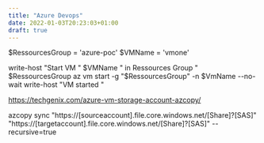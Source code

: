 ```yaml
---
title: "Azure Devops"
date: 2022-01-03T20:23:03+01:00
draft: true
---
```


$RessourcesGroup = 'azure-poc'
$VMName = 'vmone'

write-host "Start VM " $VMName " in Ressources Group " $RessourcesGroup
az vm start -g "$RessourcesGroup" -n $VmName --no-wait
write-host "VM started "

https://techgenix.com/azure-vm-storage-account-azcopy/

azcopy sync "https://[sourceaccount].file.core.windows.net/[Share]?[SAS]" "https://[targetaccount].file.core.windows.net/[Share]?[SAS]" --recursive=true
